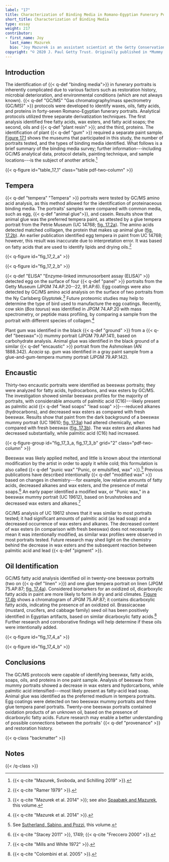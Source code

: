 ```yaml
---
label: "17"
title: Characterization of Binding Media in Romano-Egyptian Funerary Portraits
short_title: Characterization of Binding Media
type: essay
weight: 217
contributor:
- first_name: Joy
  last_name: Mazurek
  bio: "Joy Mazurek is an assistant scientist at the Getty Conservation Institute, where she specializes in the identification of organic materials via gas chromatography/mass spectrometry. She obtained an MS in biology, with emphasis in microbiology, from California State University, Northridge, and a BS degree in biology from University of California, Davis."
copyright: "© 2020 J. Paul Getty Trust. Originally published in *Mummy Portraits of Roman Egypt: Emerging Research from the APPEAR Project* © 2020 J. Paul Getty Trust, www.getty.edu/publications/mummyportraits (licensed under CC BY 4.0)."
---
```


## Introduction

The identification of {{< q-def "binding media">}} in funerary portraits is inherently complicated due to various factors such as restoration history, microbial deterioration, and environmental conditions (which are not always known). {{< q-def "GC/MS" "Gas chromatography/mass spectrometry (GC/MS)" >}} protocols were developed to identify waxes, oils, fatty acids, and proteins in forty-seven Romano-Egyptian funerary portraits. Analytical protocols utilized three separate derivatization techniques. The first analysis identified free fatty acids, wax esters, and fatty acid soaps; the second, oils and {{< q-def "plant resin" >}}; and the third, proteins. The identification of plant {{< q-def "gum" >}} required a separate paint sample. [Figure 17.1](#table_17_1) shows the museums that participated in this study, the number of portraits tested, and the types of binding media identified. What follows is a brief summary of the binding media survey; further information---including GC/MS analytical data, protocol details, painting technique, and sample locations---is the subject of another article.[^1]

{{< q-figure id="table_17_1" class="table pdf-two-column" >}}

## Tempera

{{< q-def "tempera" "Tempera" >}} portraits were tested by GC/MS amino acid analysis, as this method allowed for the identification of proteinaceous binding media. The portraits' samples were compared with common media, such as egg, {{< q-def "animal glue">}}, and casein. Results show that animal glue was the preferred tempera paint, as attested by a glue tempera portrait from the Petrie Museum (UC 14768; [fig. 17.2a](#fig_17_2_a)). The amino acids detected matched colllagen, the protein that makes up animal glue ([fig. 17.2b](#fig_17_2_b)). An earlier publication identified egg tempera in paint from UC 14768; however, this result was inaccurate due to interpretation error. It was based on fatty acids that are used to identify lipids and drying oils.[^2]

{{< q-figure id="fig_17_2_a" >}}

{{< q-figure id="fig_17_2_b" >}}

{{< q-def "ELISA" "Enzyme-linked immunosorbent assay (ELISA)" >}} detected egg on the surface of four {{< q-def "panel" >}} portraits from the Getty Museum (JPGM 74.AP.20--22, 91.AP.6). Egg coatings were also detected by GC/MS amino acid analysis on the surface of two portraits from the Ny Carlsberg Glyptotek.[^3] Future proteomic studies may help to determine the type of bird used to manufacture the egg coatings. Recently, cow skin (*Bos taurus*) was identified in JPGM 74.AP.20 with mass spectrometry, or peptide mass profiling, by comparing a sample from the portrait with different species of collagen.[^4]

Plant gum was identified in the black {{< q-def "ground" >}} from a {{< q-def "beeswax">}} mummy portrait (JPGM 79.AP.141), based on carbohydrate analysis. Animal glue was identified in the black ground of a similar {{< q-def "encaustic" >}} portrait from the Ashmolean (AN 1888.342). *Acacia* sp. gum was identified in a gray paint sample from a glue-and-gum-tempera mummy portrait (JPGM 79.AP.142).

## Encaustic

Thirty-two encaustic portraits were identified as beeswax portraits; they were analyzed for fatty acids, hydrocarbons, and wax esters by GC/MS. The investigation showed similar beeswax profiles for the majority of portraits, with considerable amounts of palmitic acid (C16)---likely present as palmitic acid {{< q-def "lead soaps" "lead soap" >}}---reduced alkanes (hydrocarbons), and decreased wax esters as compared with fresh beeswax. Results show that paint from the dark background of a beeswax mummy portrait (UC 19610; [fig. 17.3a](#fig_17_3_a)) had altered chemically, when compared with fresh beeswax ([fig. 17.3b](#fig_17_3_b_top)). The wax esters and alkanes had decreased substantially, while palmitic acid (C16) had increased.

{{< q-figure-group id="fig_17_3_a, fig_17_3_b" grid="2" class="pdf-two-column" >}}

Beeswax was likely applied melted, and little is known about the intentional modification by the artist in order to apply it while cold; this formulation is also called {{< q-def "punic wax" "Punic, or emulsified, wax" >}}.[^5] Previous publications have described intentionally {{< q-def "modified wax" >}} based on changes in chemistry---for example, low relative amounts of fatty acids, decreased alkanes and wax esters, and the presence of metal soaps.[^6] An early paper identified a modified wax, or "Punic wax," in a beeswax mummy portrait (UC 19612), based on brushstrokes and decreased wax esters and alkanes.[^7]

GC/MS analysis of UC 19612 shows that it was similar to most portraits tested; it had significant amounts of palmitic acid (as lead soap) and a decreased occurrence of wax esters and alkanes. The decreased content of wax esters (in comparison with fresh beeswax) does not necessarily mean it was intentionally modified, as similar wax profiles were observed in most portraits tested. Future research may shed light on the chemistry behind the decrease in wax esters and the subsequent reaction between palmitic acid and lead {{< q-def "pigment" >}}.

## Oil Identification

GC/MS fatty acid analysis identified oil in twenty-one beeswax portraits (two on {{< q-def "linen" >}}) and one glue tempera portrait on linen (JPGM 75.AP.87; [fig. 17.4a](#fig_17_4_a)). Considered biomarkers for an oxidized oil, dicarboxylic fatty acids in paint are more likely to form in dry and arid climates. [Figure 17.4b](#fig_17_4_b) shows a chromatogram of JPGM 75.AP.87; it contains dicarboxylic fatty acids, indicating the presence of an oxidized oil. Brassicaceae (mustard, crucifers, and cabbage family) seed oil has been positively identified in Egyptian artifacts, based on similar dicarboxylic fatty acids.[^8] Further research and corroborative findings will help determine if these oils were intentionally added.

{{< q-figure id="fig_17_4_a" >}}

{{< q-figure id="fig_17_4_b" >}}

## Conclusions

The GC/MS protocols were capable of identifying beeswax, fatty acids, soaps, oils, and proteins in one paint sample. Analysis of beeswax from mummy portraits showed a decrease in wax esters and hydorcarbons, while palmitic acid intensified---most likely present as fatty-acid lead soap. Animal glue was identified as the preferred medium in tempera portraits. Egg coatings were detected on two beeswax mummy portraits and three glue tempera panel portraits. Twenty-one beeswax portraits contained oxidation products of an unknown oil, based on the presence of dicarboxylic fatty acids. Future research may enable a better understanding of possible connections between the portraits' {{< q-def "provenance" >}} and restoration history.

{{< q-class "backmatter" >}}
## Notes
{{< /q-class >}}

[^1]: {{< q-cite "Mazurek, Svoboda, and Schilling 2019" >}}.

[^2]: {{< q-cite "Ramer 1979" >}}.

[^3]: {{< q-cite "Mazurek et al. 2014" >}}; see also [Spaabæk and Mazurek](/part-two/18/), this volume.

[^4]: {{< q-cite "Mazurek et al. 2014" >}}.

[^5]: See [Sutherland, Sabino, and Pozzi](/part-one/1/), this volume.

[^6]: {{< q-cite "Stacey 2011" >}}, 1749; {{< q-cite "Freccero 2000" >}}.

[^7]: {{< q-cite "Mills and White 1972" >}}.

[^8]: {{< q-cite "Colombini et al. 2005" >}}.
